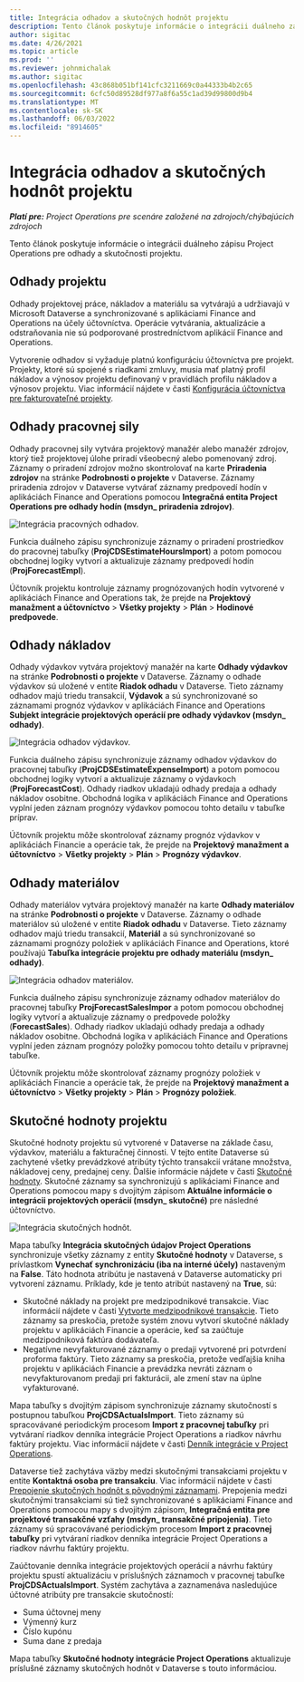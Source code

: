 ```yaml
---
title: Integrácia odhadov a skutočných hodnôt projektu
description: Tento článok poskytuje informácie o integrácii duálneho zápisu Project Operations pre odhady a skutočnosti projektu.
author: sigitac
ms.date: 4/26/2021
ms.topic: article
ms.prod: ''
ms.reviewer: johnmichalak
ms.author: sigitac
ms.openlocfilehash: 43c868b051bf141cfc3211669c0a44333b4b2c65
ms.sourcegitcommit: 6cfc50d89528df977a8f6a55c1ad39d99800d9b4
ms.translationtype: MT
ms.contentlocale: sk-SK
ms.lasthandoff: 06/03/2022
ms.locfileid: "8914605"
---
```

# <a name="project-estimates-and-actuals-integration"></a>Integrácia odhadov a skutočných hodnôt projektu

_**Platí pre:** Project Operations pre scenáre založené na zdrojoch/chýbajúcich zdrojoch_

Tento článok poskytuje informácie o integrácii duálneho zápisu Project Operations pre odhady a skutočnosti projektu.

## <a name="project-estimates"></a>Odhady projektu

Odhady projektovej práce, nákladov a materiálu sa vytvárajú a udržiavajú v Microsoft Dataverse a synchronizované s aplikáciami Finance and Operations na účely účtovníctva. Operácie vytvárania, aktualizácie a odstraňovania nie sú podporované prostredníctvom aplikácií Finance and Operations.

Vytvorenie odhadov si vyžaduje platnú konfiguráciu účtovníctva pre projekt. Projekty, ktoré sú spojené s riadkami zmluvy, musia mať platný profil nákladov a výnosov projektu definovaný v pravidlách profilu nákladov a výnosov projektu. Viac informácií nájdete v časti [Konfigurácia účtovníctva pre fakturovateľné projekty](../project-accounting/configure-accounting-billable-projects.md#configure-project-cost-and-revenue-profile-rules).

## <a name="labor-estimates"></a>Odhady pracovnej sily

Odhady pracovnej sily vytvára projektový manažér alebo manažér zdrojov, ktorý tiež projektovej úlohe priradí všeobecný alebo pomenovaný zdroj. Záznamy o priradení zdrojov možno skontrolovať na karte **Priradenia zdrojov** na stránke **Podrobnosti o projekte** v Dataverse. Záznamy priradenia zdrojov v Dataverse vytvárať záznamy predpovedí hodín v aplikáciách Finance and Operations pomocou **Integračná entita Project Operations pre odhady hodín (msdyn\_ priradenia zdrojov)**.

   ![Integrácia pracovných odhadov.](./Media/DW4LaborEstimates.png)

Funkcia duálneho zápisu synchronizuje záznamy o priradení prostriedkov do pracovnej tabuľky (**ProjCDSEstimateHoursImport**) a potom pomocou obchodnej logiky vytvorí a aktualizuje záznamy predpovedí hodín (**ProjForecastEmpl**).

Účtovník projektu kontroluje záznamy prognózovaných hodín vytvorené v aplikáciách Finance and Operations tak, že prejde na **Projektový manažment a účtovníctvo** > **Všetky projekty** > **Plán** > **Hodinové predpovede**.

## <a name="expense-estimates"></a>Odhady nákladov

Odhady výdavkov vytvára projektový manažér na karte **Odhady výdavkov** na stránke **Podrobnosti o projekte** v Dataverse. Záznamy o odhade výdavkov sú uložené v entite **Riadok odhadu** v Dataverse. Tieto záznamy odhadov majú triedu transakcií, **Výdavok** a sú synchronizované so záznamami prognóz výdavkov v aplikáciách Finance and Operations **Subjekt integrácie projektových operácií pre odhady výdavkov (msdyn\_ odhady)**.

   ![Integrácia odhadov výdavkov.](./Media/DW4ExpenseEstimates.png)

Funkcia duálneho zápisu synchronizuje záznamy odhadov výdavkov do pracovnej tabuľky (**ProjCDSEstimateExpenseImport**) a potom pomocou obchodnej logiky vytvorí a aktualizuje záznamy o výdavkoch (**ProjForecastCost**). Odhady riadkov ukladajú odhady predaja a odhady nákladov osobitne. Obchodná logika v aplikáciách Finance and Operations vyplní jeden záznam prognózy výdavkov pomocou tohto detailu v tabuľke príprav.

Účtovník projektu môže skontrolovať záznamy prognóz výdavkov v aplikáciách Financie a operácie tak, že prejde na **Projektový manažment a účtovníctvo** > **Všetky projekty** > **Plán** > **Prognózy výdavkov**.

## <a name="material-estimates"></a>Odhady materiálov

Odhady materiálov vytvára projektový manažér na karte **Odhady materiálov** na stránke **Podrobnosti o projekte** v Dataverse. Záznamy o odhade materiálov sú uložené v entite **Riadok odhadu** v Dataverse. Tieto záznamy odhadov majú triedu transakcií, **Materiál** a sú synchronizované so záznamami prognózy položiek v aplikáciách Finance and Operations, ktoré používajú **Tabuľka integrácie projektu pre odhady materiálu (msdyn\_ odhady)**.

   ![Integrácia odhadov materiálov.](./Media/DW4MaterialEstimates.png)

Funkcia duálneho zápisu synchronizuje záznamy odhadov materiálov do pracovnej tabuľky **ProjForecastSalesImpor** a potom pomocou obchodnej logiky vytvorí a aktualizuje záznamy o predpovede položky (**ForecastSales**). Odhady riadkov ukladajú odhady predaja a odhady nákladov osobitne. Obchodná logika v aplikáciách Finance and Operations vyplní jeden záznam prognózy položky pomocou tohto detailu v prípravnej tabuľke.

Účtovník projektu môže skontrolovať záznamy prognózy položiek v aplikáciách Financie a operácie tak, že prejde na **Projektový manažment a účtovníctvo** > **Všetky projekty** > **Plán** > **Prognózy položiek**.

## <a name="project-actuals"></a>Skutočné hodnoty projektu

Skutočné hodnoty projektu sú vytvorené v Dataverse na základe času, výdavkov, materiálu a fakturačnej činnosti. V tejto entite Dataverse sú zachytené všetky prevádzkové atribúty týchto transakcií vrátane množstva, nákladovej ceny, predajnej ceny. Ďalšie informácie nájdete v časti [Skutočné hodnoty](../actuals/actuals-overview.md). Skutočné záznamy sa synchronizujú s aplikáciami Finance and Operations pomocou mapy s dvojitým zápisom **Aktuálne informácie o integrácii projektových operácií (msdyn\_ skutočné)** pre následné účtovníctvo.

   ![Integrácia skutočných hodnôt.](./Media/DW4Actuals.png)

Mapa tabuľky **Integrácia skutočných údajov Project Operations** synchronizuje všetky záznamy z entity **Skutočné hodnoty** v Dataverse, s prívlastkom **Vynechať synchronizáciu (iba na interné účely)** nastaveným na **False**. Táto hodnota atribútu je nastavená v Dataverse automaticky pri vytvorení záznamu. Príklady, kde je tento atribút nastavený na **True**, sú:

  - Skutočné náklady na projekt pre medzipodnikové transakcie. Viac informácií nájdete v časti [Vytvorte medzipodnikové transakcie](../project-accounting/create-intercompany-transactions.md). Tieto záznamy sa preskočia, pretože systém znovu vytvorí skutočné náklady projektu v aplikáciách Financie a operácie, keď sa zaúčtuje medzipodniková faktúra dodávateľa.
  - Negatívne nevyfakturované záznamy o predaji vytvorené pri potvrdení proforma faktúry. Tieto záznamy sa preskočia, pretože vedľajšia kniha projektu v aplikáciách Financie a prevádzka nevráti záznam o nevyfakturovanom predaji pri fakturácii, ale zmení stav na úplne vyfakturované.

Mapa tabuľky s dvojitým zápisom synchronizuje záznamy skutočností s postupnou tabuľkou **ProjCDSActualsImport**. Tieto záznamy sú spracovávané periodickým procesom **Import z pracovnej tabuľky** pri vytváraní riadkov denníka integrácie Project Operations a riadkov návrhu faktúry projektu. Viac informácií nájdete v časti [Denník integrácie v Project Operations](../project-accounting/project-operations-integration-journal.md).

Dataverse tiež zachytáva väzby medzi skutočnými transakciami projektu v entite **Kontaktná osoba pre transakciu**. Viac informácií nájdete v časti [Prepojenie skutočných hodnôt s pôvodnými záznamami](../actuals/linkingactuals.md). Prepojenia medzi skutočnými transakciami sú tiež synchronizované s aplikáciami Finance and Operations pomocou mapy s dvojitým zápisom, **Integračná entita pre projektové transakčné vzťahy (msdyn\_ transakčné pripojenia)**. Tieto záznamy sú spracovávané periodickým procesom **Import z pracovnej tabuľky** pri vytváraní riadkov denníka integrácie Project Operations a riadkov návrhu faktúry projektu.

Zaúčtovanie denníka integrácie projektových operácií a návrhu faktúry projektu spustí aktualizáciu v príslušných záznamoch v pracovnej tabuľke **ProjCDSActualsImport**. Systém zachytáva a zaznamenáva nasledujúce účtovné atribúty pre transakcie skutočností:

- Suma účtovnej meny
- Výmenný kurz
- Číslo kupónu
- Suma dane z predaja

Mapa tabuľky **Skutočné hodnoty integrácie Project Operations** aktualizuje príslušné záznamy skutočných hodnôt v Dataverse s touto informáciou.
